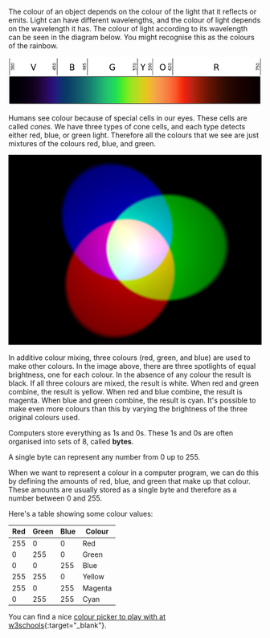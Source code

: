 The colour of an object depends on the colour of the light that it reflects or emits. Light can have different wavelengths, and the colour of light depends on the wavelength it has. The colour of light according to its wavelength can be seen in the diagram below. You might recognise this as the colours of the rainbow.

![Visible spectrum](images/linear-visible-spectrum.png)

Humans see colour because of special cells in our eyes. These cells are called *cones*. We have three types of cone cells, and each type detects either red, blue, or green light. Therefore all the colours that we see are just mixtures of the colours red, blue, and green.

![Additive colour mixing](images/additive-colour-mixing.png)

In additive colour mixing, three colours (red, green, and blue) are used to make other colours. In the image above, there are three spotlights of equal brightness, one for each colour. In the absence of any colour the result is black. If all three colours are mixed, the result is white. When red and green combine, the result is yellow. When red and blue combine, the result is magenta. When blue and green combine, the result is cyan. It's possible to make even more colours than this by varying the brightness of the three original colours used.

Computers store everything as 1s and 0s. These 1s and 0s are often organised into sets of 8, called **bytes**.

A single byte can represent any number from 0 up to 255.

When we want to represent a colour in a computer program, we can do this by defining the amounts of red, blue, and green that make up that colour. These amounts are usually stored as a single byte and therefore as a number between 0 and 255.

Here's a table showing some colour values:

| Red | Green | Blue | Colour  |
| --- | ----- | ---- | ------- |
| 255 | 0     | 0    | Red     |
| 0   | 255   | 0    | Green   |
| 0   | 0     | 255  | Blue    |
| 255 | 255   | 0    | Yellow  |
| 255 | 0     | 255  | Magenta |
| 0   | 255   | 255  | Cyan    |

You can find a nice [colour picker to play with at w3schools](https://www.w3schools.com/colors/colors_rgb.asp){:target="_blank"}.